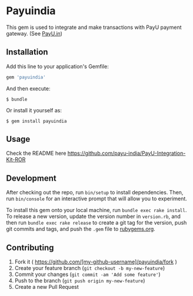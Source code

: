 # Payuindia

This gem is used to integrate and make transactions with PayU payment gateway. (See [PayU.in](http://payu.in/))

## Installation

Add this line to your application's Gemfile:

```ruby
gem 'payuindia'
```

And then execute:

    $ bundle

Or install it yourself as:

    $ gem install payuindia

## Usage

Check the README here https://github.com/payu-india/PayU-Integration-Kit-ROR

## Development

After checking out the repo, run `bin/setup` to install dependencies. Then, run `bin/console` for an interactive prompt that will allow you to experiment.

To install this gem onto your local machine, run `bundle exec rake install`. To release a new version, update the version number in `version.rb`, and then run `bundle exec rake release` to create a git tag for the version, push git commits and tags, and push the `.gem` file to [rubygems.org](https://rubygems.org).

## Contributing

1. Fork it ( https://github.com/[my-github-username]/payuindia/fork )
2. Create your feature branch (`git checkout -b my-new-feature`)
3. Commit your changes (`git commit -am 'Add some feature'`)
4. Push to the branch (`git push origin my-new-feature`)
5. Create a new Pull Request

